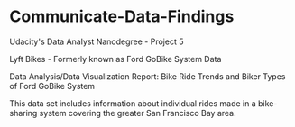# Communicate-Data-Findings
Udacity's Data Analyst Nanodegree - Project 5

Lyft Bikes - Formerly known as Ford GoBike System Data 

Data Analysis/Data Visualization Report: Bike Ride Trends and Biker Types of Ford GoBike System 

This data set includes information about individual rides made in a bike-sharing system covering the greater San Francisco Bay area.
